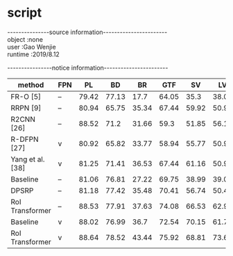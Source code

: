 # script

---------------source information-----------------------</br>
object  :none</br>
user    :Gao Wenjie</br>
runtime :2019/8.12</br>

----------------notice information-----------------------</br>

| method | FPN | PL | BD | BR | GTF | SV | LV | SH | TC | BC | ST | SBF | RA | HA | SP | HC | mAP |
| ------ | --- | -- | -- | -- | --- | -- | -- | -- | -- | -- | -- | --- | -- | -- | -- | -- | --- |
| FR-O [5] | – | 79.42 | 77.13 | 17.7 | 64.05 | 35.3 | 38.02 | 37.16 | 89.41 | 69.64 | 59.28 | 50.3 | 52.91 | 47.89 | 47.4 | 46.3 | 54.13 |
| RRPN [9] | – | 80.94 | 65.75 | 35.34 | 67.44 | 59.92 | 50.91 | 55.81 | 90.67 | 66.92 | 72.39 | 55.06 | 52.23 | 55.14 | 53.35 | 48.22 |
| R2CNN [26] | – | 88.52 | 71.2 | 31.66 | 59.3 | 51.85 | 56.19 | 57.25 | 90.81 | 72.84 | 67.38 | 56.69 | 52.84 | 53.08 | 51.94 | 53.58 | 60.67 |
| R-DFPN [27] | v | 80.92 | 65.82 | 33.77 | 58.94 | 55.77 | 50.94 | 54.78 | 90.33 | 66.34 | 68.66 | 48.73 | 51.76 | 55.1 | 51.32 | 35.88 | 57.94 |
| Yang et al. [38] | v | 81.25 | 71.41 | 36.53 | 67.44 | 61.16 | 50.91 | 56.6 | 90.67 | 68.09 | 72.39 | 55.06 | 55.6 | 62.44 | 53.35 | 51.47 | 62.29 | 
| Baseline | – | 81.06 | 76.81 | 27.22 | 69.75 | 38.99 | 39.07 | 38.3  | 89.97 | 75.53 | 65.74 | 63.48 | 59.37 | 48.11 | 56.86 | 44.46 | 58.31 |
| DPSRP | – | 81.18 | 77.42 | 35.48 | 70.41 | 56.74 | 50.42 | 53.56 | 89.97 | 79.68 | 76.48 | 61.99 | 59.94 | 53.34 | 64.04 | 47.76 | 63.89 |
| RoI Transformer | – | 88.53 | 77.91 | 37.63 | 74.08 | 66.53 | 62.97 | 66.57 | 90.5  | 79.46 | 76.75 | 59.04 | 56.73 | 62.54 | 61.29 | 55.56 | 67.74 |
| Baseline | v | 88.02 | 76.99 | 36.7  | 72.54 | 70.15 | 61.79 | 75.77 | 90.14 | 73.81 | 85.04 | 56.57 | 62.63 | 53.3  | 59.54 | 41.91 | 66.95 |
| RoI Transformer | v | 88.64 | 78.52 | 43.44 | 75.92 | 68.81 | 73.68 | 83.59 | 90.74 | 77.27 | 81.46 | 58.39 | 53.54 | 62.83 | 58.93 | 47.67 | 69.56 |
